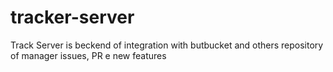 # tracker-server
Track Server is beckend of integration with butbucket and others repository of manager issues, PR e new features
